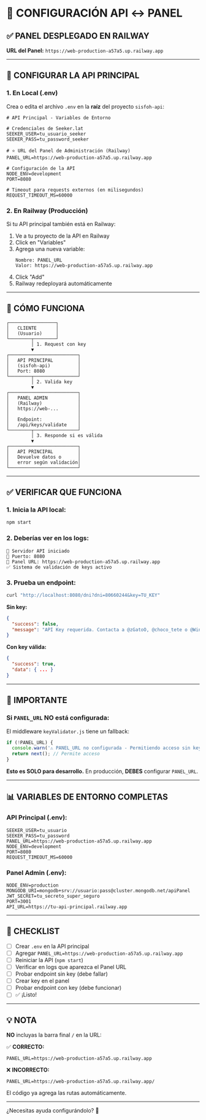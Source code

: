 # 🔧 CONFIGURACIÓN API ↔ PANEL

## ✅ PANEL DESPLEGADO EN RAILWAY

**URL del Panel:** `https://web-production-a57a5.up.railway.app`

---

## 📝 CONFIGURAR LA API PRINCIPAL

### 1. **En Local (.env)**

Crea o edita el archivo `.env` en la **raíz** del proyecto `sisfoh-api`:

```env
# API Principal - Variables de Entorno

# Credenciales de Seeker.lat
SEEKER_USER=tu_usuario_seeker
SEEKER_PASS=tu_password_seeker

# ⭐ URL del Panel de Administración (Railway)
PANEL_URL=https://web-production-a57a5.up.railway.app

# Configuración de la API
NODE_ENV=development
PORT=8080

# Timeout para requests externos (en milisegundos)
REQUEST_TIMEOUT_MS=60000
```

### 2. **En Railway (Producción)**

Si tu API principal también está en Railway:

1. Ve a tu proyecto de la API en Railway
2. Click en "Variables"
3. Agrega una nueva variable:
   ```
   Nombre: PANEL_URL
   Valor: https://web-production-a57a5.up.railway.app
   ```
4. Click "Add"
5. Railway redeployará automáticamente

---

## 🔗 CÓMO FUNCIONA

```
┌─────────────────┐
│   CLIENTE       │
│   (Usuario)     │
└────────┬────────┘
         │ 1. Request con key
         ▼
┌─────────────────────────┐
│   API PRINCIPAL         │
│   (sisfoh-api)          │
│   Port: 8080            │
└────────┬────────────────┘
         │ 2. Valida key
         ▼
┌─────────────────────────┐
│   PANEL ADMIN           │
│   (Railway)             │
│   https://web-...       │
│                         │
│   Endpoint:             │
│   /api/keys/validate    │
└────────┬────────────────┘
         │ 3. Responde si es válida
         ▼
┌─────────────────────────┐
│   API PRINCIPAL         │
│   Devuelve datos o      │
│   error según validación│
└─────────────────────────┘
```

---

## ✅ VERIFICAR QUE FUNCIONA

### 1. Inicia la API local:
```bash
npm start
```

### 2. Deberías ver en los logs:
```
🚀 Servidor API iniciado
📡 Puerto: 8080
🔐 Panel URL: https://web-production-a57a5.up.railway.app
✅ Sistema de validación de keys activo
```

### 3. Prueba un endpoint:
```bash
curl "http://localhost:8080/dni?dni=80660244&key=TU_KEY"
```

**Sin key:**
```json
{
  "success": false,
  "message": "API Key requerida. Contacta a @zGatoO, @choco_tete o @WinniePoohOFC"
}
```

**Con key válida:**
```json
{
  "success": true,
  "data": { ... }
}
```

---

## 🚨 IMPORTANTE

### Si `PANEL_URL` NO está configurada:

El middleware `keyValidator.js` tiene un fallback:

```javascript
if (!PANEL_URL) {
  console.warn('⚠️ PANEL_URL no configurada - Permitiendo acceso sin key (desarrollo)');
  return next(); // Permite acceso
}
```

**Esto es SOLO para desarrollo.** En producción, **DEBES** configurar `PANEL_URL`.

---

## 📊 VARIABLES DE ENTORNO COMPLETAS

### API Principal (.env):
```env
SEEKER_USER=tu_usuario
SEEKER_PASS=tu_password
PANEL_URL=https://web-production-a57a5.up.railway.app
NODE_ENV=development
PORT=8080
REQUEST_TIMEOUT_MS=60000
```

### Panel Admin (.env):
```env
NODE_ENV=production
MONGODB_URI=mongodb+srv://usuario:pass@cluster.mongodb.net/apiPanel
JWT_SECRET=tu_secreto_super_seguro
PORT=3001
API_URL=https://tu-api-principal.railway.app
```

---

## 🎯 CHECKLIST

- [ ] Crear `.env` en la API principal
- [ ] Agregar `PANEL_URL=https://web-production-a57a5.up.railway.app`
- [ ] Reiniciar la API (`npm start`)
- [ ] Verificar en logs que aparezca el Panel URL
- [ ] Probar endpoint sin key (debe fallar)
- [ ] Crear key en el panel
- [ ] Probar endpoint con key (debe funcionar)
- [ ] ✅ ¡Listo!

---

## 💡 NOTA

**NO** incluyas la barra final `/` en la URL:

✅ **CORRECTO:**
```env
PANEL_URL=https://web-production-a57a5.up.railway.app
```

❌ **INCORRECTO:**
```env
PANEL_URL=https://web-production-a57a5.up.railway.app/
```

El código ya agrega las rutas automáticamente.

---

¿Necesitas ayuda configurándolo? 🚀

